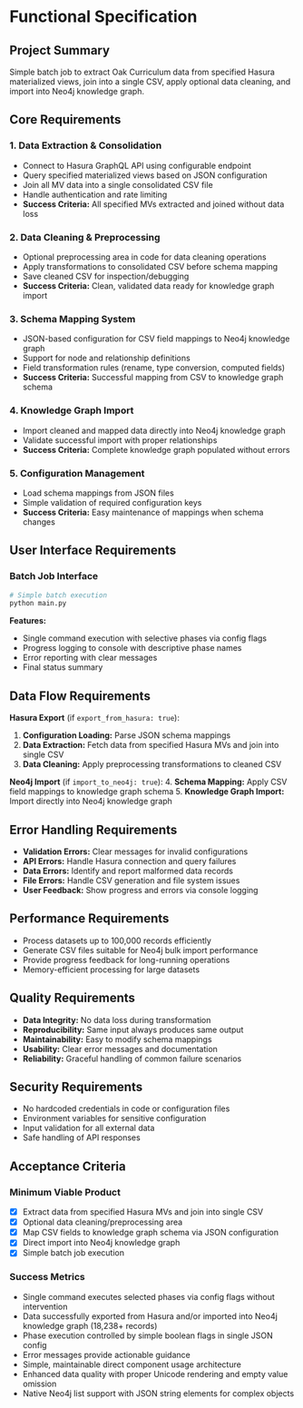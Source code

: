 # Functional Specification

## Project Summary
Simple batch job to extract Oak Curriculum data from specified Hasura materialized views, join into a single CSV, apply optional data cleaning, and import into Neo4j knowledge graph.

## Core Requirements

### 1. Data Extraction & Consolidation
- Connect to Hasura GraphQL API using configurable endpoint
- Query specified materialized views based on JSON configuration
- Join all MV data into a single consolidated CSV file
- Handle authentication and rate limiting
- **Success Criteria:** All specified MVs extracted and joined without data loss

### 2. Data Cleaning & Preprocessing
- Optional preprocessing area in code for data cleaning operations
- Apply transformations to consolidated CSV before schema mapping
- Save cleaned CSV for inspection/debugging
- **Success Criteria:** Clean, validated data ready for knowledge graph import

### 3. Schema Mapping System
- JSON-based configuration for CSV field mappings to Neo4j knowledge graph
- Support for node and relationship definitions
- Field transformation rules (rename, type conversion, computed fields)
- **Success Criteria:** Successful mapping from CSV to knowledge graph schema

### 4. Knowledge Graph Import
- Import cleaned and mapped data directly into Neo4j knowledge graph
- Validate successful import with proper relationships
- **Success Criteria:** Complete knowledge graph populated without errors

### 5. Configuration Management
- Load schema mappings from JSON files
- Simple validation of required configuration keys
- **Success Criteria:** Easy maintenance of mappings when schema changes

## User Interface Requirements

### Batch Job Interface
```bash
# Simple batch execution
python main.py
```

**Features:**
- Single command execution with selective phases via config flags
- Progress logging to console with descriptive phase names
- Error reporting with clear messages
- Final status summary

## Data Flow Requirements

**Hasura Export** (if `export_from_hasura: true`):
1. **Configuration Loading:** Parse JSON schema mappings
2. **Data Extraction:** Fetch data from specified Hasura MVs and join into single CSV
3. **Data Cleaning:** Apply preprocessing transformations to cleaned CSV

**Neo4j Import** (if `import_to_neo4j: true`):
4. **Schema Mapping:** Apply CSV field mappings to knowledge graph schema
5. **Knowledge Graph Import:** Import directly into Neo4j knowledge graph

## Error Handling Requirements

- **Validation Errors:** Clear messages for invalid configurations
- **API Errors:** Handle Hasura connection and query failures
- **Data Errors:** Identify and report malformed data records
- **File Errors:** Handle CSV generation and file system issues
- **User Feedback:** Show progress and errors via console logging

## Performance Requirements

- Process datasets up to 100,000 records efficiently
- Generate CSV files suitable for Neo4j bulk import performance
- Provide progress feedback for long-running operations
- Memory-efficient processing for large datasets

## Quality Requirements

- **Data Integrity:** No data loss during transformation
- **Reproducibility:** Same input always produces same output
- **Maintainability:** Easy to modify schema mappings
- **Usability:** Clear error messages and documentation
- **Reliability:** Graceful handling of common failure scenarios

## Security Requirements

- No hardcoded credentials in code or configuration files
- Environment variables for sensitive configuration
- Input validation for all external data
- Safe handling of API responses

## Acceptance Criteria

### Minimum Viable Product
- [x] Extract data from specified Hasura MVs and join into single CSV
- [x] Optional data cleaning/preprocessing area
- [x] Map CSV fields to knowledge graph schema via JSON configuration
- [x] Direct import into Neo4j knowledge graph
- [x] Simple batch job execution

### Success Metrics
- Single command executes selected phases via config flags without intervention
- Data successfully exported from Hasura and/or imported into Neo4j knowledge graph (18,238+ records)
- Phase execution controlled by simple boolean flags in single JSON config
- Error messages provide actionable guidance
- Simple, maintainable direct component usage architecture
- Enhanced data quality with proper Unicode rendering and empty value omission
- Native Neo4j list support with JSON string elements for complex objects